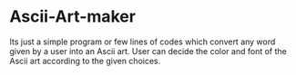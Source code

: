 # Ascii-Art-maker
Its just a simple program or few lines of codes which convert any word given by a user into an Ascii art. User can decide the color and font of the Ascii art according to the given choices.
